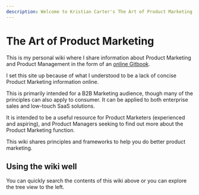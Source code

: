 ```yaml
---
description: Welcome to Kristian Carter's The Art of Product Marketing
---
```


# The Art of Product Marketing

This is my personal wiki where I share information about Product Marketing and Product Management in the form of an [online Gitbook](http://gitbook.com/).

I set this site up because of what I understood to be a lack of concise Product Marketing information online.

This is primarily intended for a B2B Marketing audience, though many of the principles can also apply to consumer. It can be applied to both enterprise sales and low-touch SaaS solutions.

It is intended to be a useful resource for Product Marketers \(experienced and aspiring\), and Product Managers seeking to find out more about the Product Marketing function.

This wiki shares principles and frameworks to help you do better product marketing.

## Using the wiki well

You can quickly search the contents of this wiki above or you can explore the tree view to the left.

